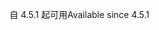 <span data-ttu-id="c032f-101">自 4.5.1 起可用</span><span class="sxs-lookup"><span data-stu-id="c032f-101">Available since 4.5.1</span></span>